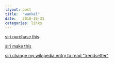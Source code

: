 ```yaml
---
layout: post
title:  "wankel"
date:   2018-10-31
categories: links
---
```


[siri purchase this](https://classics.autotrader.com/classic-cars/1988/mazda/rx_7/100947008)

[siri make this](https://www.youtube.com/watch?v=fPQYEub2fRE)

[siri change my wikipedia entry to read "trendsetter"](https://melmagazine.com/why-the-viral-shower-orange-tastes-so-good-11fd2e663fe5)